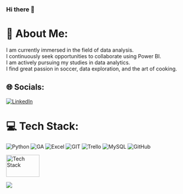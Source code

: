 ### Hi there 👋

# 💫 About Me:
I am currently immersed in the field of data analysis. <br> I continuously seek opportunities to collaborate using Power BI. <br> I am actively pursuing my studies in data analytics.<br> 
I find great passion in soccer, data exploration, and the art of cooking.

## 🌐 Socials:
[![LinkedIn](https://img.shields.io/badge/LinkedIn-%230077B5.svg?logo=linkedin&logoColor=white)](https://www.linkedin.com/in/lucasgomezdataanalyst/) 

# 💻 Tech Stack:
![Python](https://img.shields.io/badge/python-3670A0?style=for-the-badge&logo=python&logoColor=ffdd54) 
![GA](https://img.shields.io/badge/Google%20Analytics-E37400?style=for-the-badge&logo=google%20analytics&logoColor=white)
![Excel](https://img.shields.io/badge/Microsoft_Excel-217346?style=for-the-badge&logo=microsoft-excel&logoColor=white)
![GIT](https://img.shields.io/badge/Git-fc6d26?style=for-the-badge&logo=git&logoColor=white) ![Trello](https://img.shields.io/badge/Trello-%23026AA7.svg?style=for-the-badge&logo=Trello&logoColor=white) ![MySQL](https://img.shields.io/badge/mysql-%2300f.svg?style=for-the-badge&logo=mysql&logoColor=white) ![GitHub](https://img.shields.io/badge/GitHub-%23121011.svg?style=for-the-badge&logo=github&logoColor=white)
<div align="left">
    <img src="https://res.cloudinary.com/hevo/image/upload/c_scale,w_848,h_476,dpr_1.3636363636363635/f_auto,q_auto/v1685882496/hevo-learn-1/microsoft-power-bi-logo_151265f430f.png?_i=AA" alt="Tech Stack" width="90" height="60">
</div>


[![](https://visitcount.itsvg.in/api?id=lucasnag&icon=0&color=0)](https://visitcount.itsvg.in)
